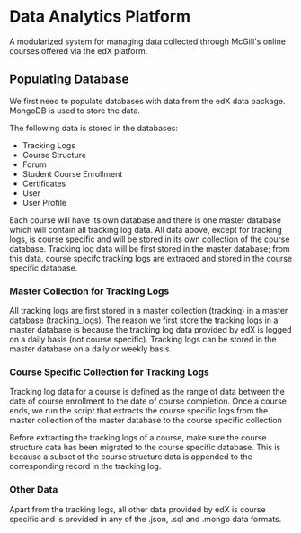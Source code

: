 Data Analytics Platform
====

A modularized system for managing data collected through McGill's online courses offered via the edX platform. 

Populating Database
----
We first need to populate databases with data from the edX data package. MongoDB is used to store the data. 

The following data is stored in the databases:
* Tracking Logs
* Course Structure
* Forum
* Student Course Enrollment
* Certificates
* User
* User Profile

Each course will have its own database and there is one master database which will contain all tracking log data. All data above, except for tracking logs, is course specific and will be stored in its own collection of the course database. Tracking log data will be first stored in the master database; from this data, course specifc tracking logs are extraced and stored in the course specific database. 

### Master Collection for Tracking Logs
All tracking logs are first stored in a master collection (tracking) in a master database (tracking_logs). The reason we first store the tracking logs in a master database is because the tracking log data provided by edX is logged on a daily basis (not course specific). Tracking logs can be stored in the master database on a daily or weekly basis. 

### Course Specific Collection for Tracking Logs
Tracking log data for a course is defined as the range of data between the date of course enrollment to the date of course completion. Once a course ends, we run the script that extracts the course specific logs from the master collection of the master database to the course specific collection

Before extracting the tracking logs of a course, make sure the course structure data has been migrated to the course specific database. This is because a subset of the course structure data is appended to the corresponding record in the tracking log. 

### Other Data
Apart from the tracking logs, all other data provided by edX is course specific and is provided in any of the .json, .sql and .mongo data formats. 
